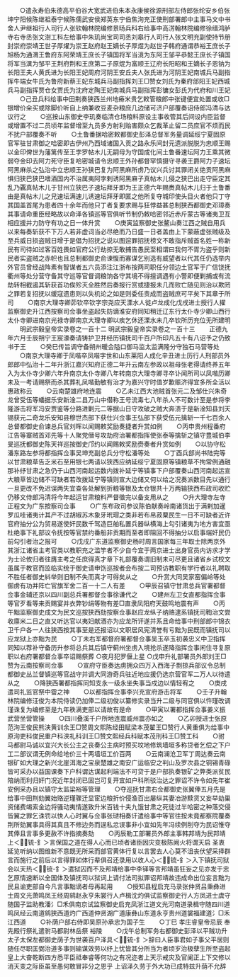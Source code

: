 <!-- { "loadSidebar": true } -->
　　○遣永寿伯朱德高平伯谷大宽武进伯朱本永康侯徐源刑部左侍郎张纶安乡伯张坤宁阳候陈继祖泰宁候陈儒武安侯郑英东宁伯焦洵充正使刑部署郎中主事马文中书舍人尹继祖行人司行人张钦翰林院编修景旸兵科右给事中高淓翰林院编修徐缙鸿胪寺右寺丞张文澍工科左给事中朱玑尚宝司司丞刘皋行人司行人张文明充副使持节册封崇府崇靖王世子厚燿为崇王赵府赵王嫡长子厚煜为赵世子韩府通谓恭裕王庶长子旭杨为通渭王鲁府东阿荣靖王庶长子镇国将军当滰为东阿王邹平恭懿王庶长子镇国将军当潩为邹平王荆府荆和王庶第二子原焜为富顺王辽府长阳昭和王嫡长子恩钠为长阳王夫人黄氏进为长阳王妃周府河阴王安丘夫人张氏进为河阴王妃南城兵马副指挥牛端女牛氏为鲁府新蔡王妃东城兵马副指挥刘王□赞女刘氏为秦府郃阳王妃西城兵马副指挥贾仓女贾氏为沈府定陶王妃南城兵马副指挥彭镛女彭氏为代府和川王妃
　　○己丑兵科给事中田荆奏狭西兰州地瘠米贵乞敕管粮郎中张键便宜处置或收□银增价籴买或除脚价听自上纳兼收豆麦杂粮庶几边储可济户部覆奏诏侍郎冯清与达议行之
　　○巡按山东御史李玑奏临清仓场粮料原设主事收管其后间设内臣监督或增置不过二员顷年监督增至九员多方射利贻害颇众乞裁革止留二员庶官不烦而民不扰户部覆奏不听
　　○土鲁番据哈密敕都御史彭泽总督军务量调延绥宁夏固原官军驻甘肃御之哈密即古伊州乃西域诸国入贡之路永乐间封元遗派脱脱为忠顺王赐以金印俾世为藩篱传至王孛罗帖木儿无嗣母为守国成化间土鲁番速坛阿力王乘其微弱夺金印去阿力死守臣复哈密城请令忠顺王外孙都督罕慎摄守寻袭王爵阿力子速坛阿黑麻杀之弘治中立忠顺王孙狭巴复为阿黑麻所虏乃议兴兵讨其罪闭关绝贡阿黑麻惧归狭巴狭巴嗜酒国内不治属夷阿孛剌诱阿黑麻子真帖木儿侵之狭巴出走守臣定其乱乃覊真帖木儿于甘州立狭巴子速坛拜牙即为王正德六年赐赉真帖木儿归于土鲁番由是真帖木儿之兄速坛满速儿诱速坛拜牙即匿之他所复夺城印使头目火者他只丁守其国盖首尾为患者四十余年而他只丁者复要求赐与狂悖益甚总制狭西都御史邓璋奏其事请命重臣经略故以命泽各镇巡等官俱听节制仍敕哈密邻近赤斤蒙古等诸夷卫互相应援并力防守有功之日一体升赏
　　○庚寅监察御史张鳌山奏江西之贼自用兵以来每奏斩获不下万人若非虚词当必尽绝而乃日盛一日者盖由上下蒙蔽虚张贼级及至兵威日损盗贼日增于是倡为招抚之说以图逭罪招抚榜文不敢指斥贼首名姓一称新民有司待如过客百姓畏如官府公行劫掠无敢捕告愚民至相谓曰我何不胥为盗乎则新民者实盗贼之赤帜也且总制都御史俞谏愎而寡谋乞别选有威望者以代其任仍选举内外官员曾经战阵素有智谋者五六员添注江浙布按两司职任分领边土官军于广信饶抚衢州等处分营守备其守巡等官督调粮饷各守其境不得擅调遇有小警即便剿捕或有流劫转相截遏其斩获首功俟殄灭全胜然后奏报行赏或捷报未几而败亡随见则治以欺罔之罪若复招抚以缓寇遗患则以失机论之如是则委任责成而盗贼庶可平矣下其章于所司
　　○南京大理寺卿茆钦卒钦字宗尧应天溧水人徙卢龙成化戊戌进士授行人擢监察御史升江西按察司佥事坐盗起失防谪淮安府同知稍迁辽东行太仆寺少卿山西行太仆寺卿进南京光禄寺卿南京大理寺卿以疾乞休还溧水未几卒钦所历充位无所建明
　　明武宗毅皇帝实录卷之一百十二
明武宗毅皇帝实录卷之一百十三
　　正德九年六月壬辰朔宁王宸濠奏请铸护卫并经历镇抚司千百户所印凡五十有八诏予之仍致书于王
　　○癸巳传旨调守备朔州暖会隘口御马监太监满隆分守独石马营等处
　　○南京大理寺卿于凤喈卒凤喈字世和山东莱阳人成化辛丑进士历行人刑部员外郎郎中弘治十二年升浙江嘉兴知府正德二年升云南左参政以祖母张老得请终养五年入为太仆寺少卿六年升南京太仆寺卿八年转南京大理寺卿寻卒讣闻所司以凤喈历卿未及一考请赐祭而杀其葬礼凤喈勤敏有治才为嘉兴守时值岁歉赈济得宜多所全活以惠政称云
　　○云南楚雄府地连震
　　○乙未江西大池贼首张元二及邹仕兴朱奇龙曾受伍等蟠据乐安新淦二县万山中僣称王号流毒七八年杀人不可数计至是参将李隆游击将军冯安贾鉴等分路进剿元二等据山日守攻破之贼大奔溃于是新淦知县刘天锡获元二奇龙乐安知县穆世杰部下获仕兴佥事王弘部下获受伍元擒斩一千七百余人总督都御史俞谏总兵官刘晖以闻赐敕奖励奏捷者升赏如例
　　○丙申贵州程番府江告等寨贼首邓先等十人聚党僣号攻劫府治署都指挥使张泰等擒斩之镇守豊城伯李旻巡抚都御史陈天祥巡按御史邝约以闻赐敕奖励赍奏者升赏如例
　　○以协守松潘东路左参将都指挥佥事吴坤充副总兵分守松潘等处
　　○丁酉兵部尚书陆完等以甘肃粮草告乏米石至用银七两请以狭西应纳延绥宁夏固原等镇粮草不拘常例通融那补纾甘肃之急仍于山西河南起运数内拨补延宁等镇事下户部覆奏山西河南起运宣大粮草皆边储不可缺者若改拨延宁等镇则宣大边储又何以给之况奏派数目先以通行一旦更改不免迟误两失宜查各处解到折粮等银及太仓银共十万两输狭西布政司收贮仍移文侍郎冯清将今年起运甘肃粮料严督徵完以备支用从之
　　○升大理寺左寺正程文为广东按察司佥事
　　○广东布政司参议陈伯献奏岭南诸货出于满剌加暹罗瓜哇诸夷计其产不过胡椒苏木象牙玳瑁之类非若布帛菽粟民生一日不可缺者近许官府抽分公为贸易遂使奸民数千驾造巨舶私置兵器纵横海上勾引诸夷为地方害宜亟杜绝事下礼部议令抚按等官禁约番船非贡期而至者即阻回不得抽分以启事端奸民仍前勾引者治之报可
　　○戊戌广东道监察御史杨时周言国家每三年取士除两京外其浙江诸省主考官类以教职充之滥竽者不少自今宜于两京进士出身官员内访求才学为士论攸归者往膺主考之任庶得真才章下礼部覆奏谓旧制未可尽更且诸省乡试校文虽属于教官而监临实统于御史请申饬巡按者会布按二司预访教职有学行者以礼聘取不胜任者御史紏举则旧制不失而真才可得矣从之
　　○升赏大同吴家窑偏岭等处御虏有功并阵亡官旗军舍二百一十二人有差
　　○甲辰召镇守甘肃总兵官署都督佥事金辅还京以四川副总兵署都督佥事徐谦代之
　　○建州左卫女直都指挥佥事等官歹看等来贡赐宴并衣弊钞绢等物有差□直隶凤阳府天鼓鸣地震有声
　　○丙午黜监察御史成文为民文巡按狭西劾按察佥事赵应龙纵子纳赂逮系镇抚司鞫治文尝收廪米二日之直又听达官以夷妇献酒亦为应龙所讦遂并系且命给事中刑部郎中锦衣卫千户各一人往狭西按其事至是还报诏以文职居风宪清誉有亏黜为民既而镇抚司以应龙狱上亦黜为民
　　○丁未右军都督府署都督佥事吴玉卒玉初袭忠义中卫指挥同知以荐补守备历升参将总兵其后镇守蓟州坐虏入境抢杀遂降指挥佥事闲住寻复原职以右府署都督佥事卒诏赐祭葬
○夜月犯罗偃上星
○戊申升礼部署员外郎刘王□赞为云南按察司佥事
　　○宣府守臣奏达虏拥众四万入西海子剽掠兵部议令总制都御史丛兰督镇巡等官战守并调大同游奇兵驻近地应援仍选京营官军二万人以待遣从之
　　○降狭西署都指挥同知支永一级永坐失事当戍边以情轻宥之
　　○庚戌遣司礼监官祭中霤之神
　　○以都指挥佥事李兴充宣府游击将军
　　○壬子升翰林院编修汪俊为本院侍读仍加俸二级初俊以纂修实录当升二级与同官俱以忤瑾改调瑾诛复为编修至是九年秩满吏部以请故有是命
　　○甲寅以署都指挥佥事姜义振武营坐营管操
　　○四川叠溪千户所地连震威州震亦如之
　　○乙卯授进士张原范洵王俊民熊浃黄训余王□赞周文熙陈经田赋梁本茂翟王□赞行人黄重俱为给事中原洵吏科俊民重户科浃礼科训王□赞文熙经兵科赋本茂刑科王□赞工科
　　○驸马都尉马诚以宜兴大长公主之丧奏公主病时预买坟地修筑墙垣多称贷者乞偿之下户工二部议谓无例命给地价三十两墙垣工价百两
　　○云南澜沧卫军丁周达奏云南银矿如大理之新兴北崖洱海之宝泉楚雄之南安广运临安之判山及罗次县之铜锡青碌皆可采办以益国课奏下户科谓达谋起利端法不可贷于是户部执奏银矿之弊类派贫民陪纳而利归奸门况近年封闭已固岂可复开宜如户科所驳治达之罪诏不许令如先年崔安例采办且以镇守太监梁裕等管理
　　○夺巡抚甘肃右佥都御史张翼俸五月先是给事中田荆劾翼始赂逆瑾骤迁显宦边粮折价侵渔百出屡纵其妻冶游黩货又妄举劫巢资储费竭索金边将骚动夷情遂致升米百钱十夫九饿甘肃之死徒过半哈密之种落交侵皆翼之罪乞诛罚以快人心时翼与佥事张琎相奏讦遣给事中等官往按未竟都察院覆奏荆所劾翼事具得其真且不修边务而逞私忿误事非小宜如先年冯续例削夺为民诏惟夺其俸且言事多更赦不许指摘奏劾
　　○丙辰勒工部署员外郎主事韩邦靖为民邦靖上＜锍-釒＞言保国之道在得人心而已顷者诸臣因灾变极陈阙火将谓天启  圣衷延览听纳以图维新不意既无所采而部官黄体行复以言罢去人心莫不沮丧伏望采择群言而施行之前后以言得罪如体行辈俱召还录用以收人心＜锍-釒＞入下镇抚司狱会以天热＜锍-釒＞遣狱囚而不及邦靖给事中李铎等言邦靖虽狂妄之见亦发于忠乞原情速断以全国体及镇抚司以狱词上请付法司拟罪诏邦靖故违成命出位妄言黜为民且谕吏部自今凡言事黜谪者毋再起用
　　○授知县程启充马录张仲贤吕秉彝进士周文光萧鸣凤王经周鹓赵永亨朱裳行人卢楫沈灼俱试监察御史行人方凤进士虞守随国子监助教潘氵□禾俱南京试监察御史启充凤浙江道文光河南道录楫守随四川道鸣凤经云南道鹓狭西道灼广西道仲贤湖广道康彝山东道永亨贵州道裳福建道氵□禾江西道
　　○补荫户部右侍即吴原孙承忠为国子生
　　○丁巳  孝庄睿皇帝忌辰  奉先殿行祭礼遣驸马都尉林岳祭  裕陵
　　○戊午总制军务右都御史彭泽以平贼功升太子太保左都御史荫子为世袭百户泽具＜锍-釒＞辞曰人臣事君如子事父平居则随任尽职匡弼治道多事则输谋效劳以纾上忧皆其分所当为者顷岁治极孽生所至盗起  皇上大奋乾断四方悉平臣祗奉睿等何功之有况迩者上天示戒灾及官阑正上下交修以消天变之际臣虽至愚何敢冒非分之恩乎  上诏泽久劳于外大功已成特兹升荫不允辞
